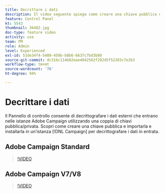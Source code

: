 ```yaml
---
title: Decrittare i dati
description: Il video seguente spiega come creare una chiave pubblica e importarla e installarla in un’istanza Campaign per decrittografare i dati.
feature: Control Panel
kt: 5543
thumbnail: 36482.jpg
doc-type: feature video
activity: use
team: PM
role: Admin
level: Experienced
exl-id: 51de34f4-5480-459b-b8b6-6637c7bd3b89
source-git-commit: dc31bc114b82eae4042562f292d5f52203c7e2b3
workflow-type: tm+mt
source-wordcount: '76'
ht-degree: 94%

---
```


# Decrittare i dati

Il Pannello di controllo consente di decrittografare i dati esterni che entrano nelle istanze Adobe Campaign utilizzando una coppia di chiavi pubblica/privata.
Scopri come creare una chiave pubblica e importarla e installarla in un’istanza [!DNL Campaign] per decrittografare i dati in entrata.

## Adobe Campaign Standard

>[!VIDEO](https://video.tv.adobe.com/v/35753?quality=12)

## Adobe Campaign V7/V8

>[!VIDEO](https://video.tv.adobe.com/v/36482?quality=12)
